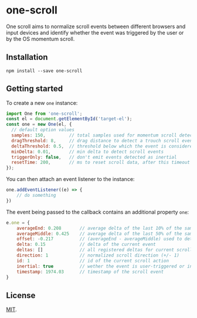 # one-scroll

One scroll aims to normalize scroll events between different browsers and input devices and identify whether the event was triggered by the user or by the OS momentum scroll.

## Installation

```
npm install --save one-scroll
```

## Getting started

To create a new `one` instance:
```js
import One from 'one-scroll';
const el = document.getElementById('target-el');
const one = new One(el, {
  // default option values
  samples: 150,         // total samples used for momentum scroll detection
  dragThreshold: 8,     // drag distance to detect a trouch scroll event
  deltaThreshold: 0.5,  // threshold below which the event is considered inertial
  minDelta: 0.01,       // min delta to detect scroll events
  triggerOnly: false,   // don't emit events detected as inertial
  resetTime: 200,       // ms to reset scroll data, after this timeout following events will be treated as a different scroll action
});
```
You can then attach an event listener to the instance:
```js
one.addEventListener((e) => {
    // do something
})
```
The event being passed to the callback contains an additional property `one`:
```js
e.one = {
    averageEnd: 0.208       // average delta of the last 10% of the samples
    averageMiddle: 0.425    // average delta of the last 50% of the samples
    offset: -0.217          // (averageEnd - averageMiddle) used to detect inertial events
    delta: 0.15             // delta of the current event
    deltas: []              // all registered deltas for current scroll event
    direction: 1            // normalized scroll direction (+/- 1)
    id: 1                   // id of the current scroll action
    inertial: true          // wether the event is user-triggered or inertial
    timestamp: 1974.03      // timestamp of the scroll event
}
```

## License

[MIT](LICENSE).
